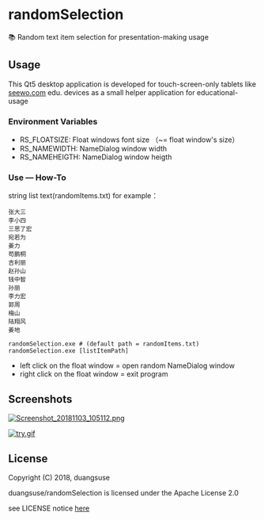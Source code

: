 # randomSelection
📚 Random text item selection for presentation-making usage

## Usage

This Qt5 desktop application is developed for touch-screen-only tablets like [seewo.com](https://seewo.com) edu. devices as a small helper application for educational-usage

### Environment Variables

+ RS_FLOATSIZE: Float windows font size （~= float window's size）
+ RS_NAMEWIDTH: NameDialog window width
+ RS_NAMEHEIGTH: NameDialog window heigth

### Use — How-To

string list text(randomItems.txt) for example：

```plain
张大三
李小四
三思了宏
宛若为
姜力
苟鹏桐
吉利丽
赵孙山
钱中智
孙丽
李力宏
郭周
梅山
陆翔风
姜地
```

```
randomSelection.exe # (default path = randomItems.txt)
randomSelection.exe [listItemPath]
```

+ left click on the float window = open random NameDialog window
+ right click on the float window = exit program

## Screenshots

[![Screenshot_20181103_105112.png](https://i.loli.net/2018/11/03/5bdd0f4c13d19.png)](https://i.loli.net/2018/11/03/5bdd0f4c13d19.png)

[![try.gif](https://i.loli.net/2018/11/03/5bdd0f6629a2b.gif)](https://i.loli.net/2018/11/03/5bdd0f6629a2b.gif)

## License

Copyright (C) 2018, duangsuse

duangsuse/randomSelection is licensed under the
Apache License 2.0

see LICENSE notice [here](https://github.com/duangsuse/randomSelection/blob/master/LICENSE)
